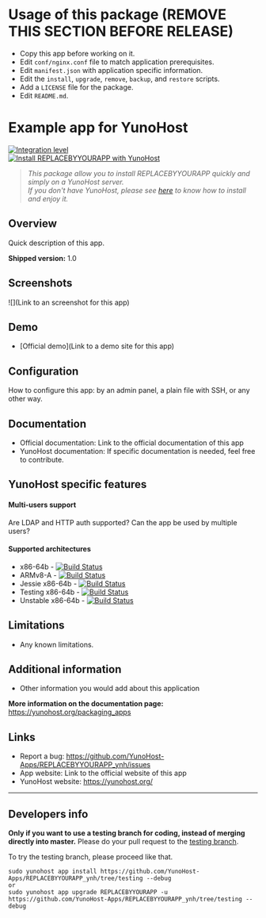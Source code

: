 # Usage of this package (REMOVE THIS SECTION BEFORE RELEASE)
- Copy this app before working on it.
- Edit `conf/nginx.conf` file to match application prerequisites.
- Edit `manifest.json` with application specific information.
- Edit the `install`, `upgrade`, `remove`, `backup`, and `restore` scripts.
- Add a `LICENSE` file for the package.
- Edit `README.md`.

# Example app for YunoHost

[![Integration level](https://dash.yunohost.org/integration/REPLACEBYYOURAPP.svg)](https://dash.yunohost.org/appci/app/REPLACEBYYOURAPP)  
[![Install REPLACEBYYOURAPP with YunoHost](https://install-app.yunohost.org/install-with-yunohost.png)](https://install-app.yunohost.org/?app=REPLACEBYYOURAPP)

> *This package allow you to install REPLACEBYYOURAPP quickly and simply on a YunoHost server.  
If you don't have YunoHost, please see [here](https://yunohost.org/#/install) to know how to install and enjoy it.*

## Overview
Quick description of this app.

**Shipped version:** 1.0

## Screenshots

![](Link to an screenshot for this app)

## Demo

* [Official demo](Link to a demo site for this app)

## Configuration

How to configure this app: by an admin panel, a plain file with SSH, or any other way.

## Documentation

 * Official documentation: Link to the official documentation of this app
 * YunoHost documentation: If specific documentation is needed, feel free to contribute.

## YunoHost specific features

#### Multi-users support

Are LDAP and HTTP auth supported?
Can the app be used by multiple users?

#### Supported architectures

* x86-64b - [![Build Status](https://ci-apps.yunohost.org/ci/logs/REPLACEBYYOURAPP%20%28Community%29.svg)](https://ci-apps.yunohost.org/ci/apps/REPLACEBYYOURAPP/)
* ARMv8-A - [![Build Status](https://ci-apps-arm.yunohost.org/ci/logs/REPLACEBYYOURAPP%20%28Community%29.svg)](https://ci-apps-arm.yunohost.org/ci/apps/REPLACEBYYOURAPP/)
* Jessie x86-64b - [![Build Status](https://ci-stretch.nohost.me/ci/logs/REPLACEBYYOURAPP%20%28Community%29.svg)](https://ci-stretch.nohost.me/ci/apps/REPLACEBYYOURAPP/)
* Testing x86-64b - [![Build Status](https://ci-apps-unstable.yunohost.org/ci/logs/REPLACEBYYOURAPP%20%28Community%29%20%28testing%29.svg)](https://ci-apps-unstable.yunohost.org/ci/apps/REPLACEBYYOURAPP/)
* Unstable x86-64b - [![Build Status](https://ci-apps-unstable.yunohost.org/ci/logs/REPLACEBYYOURAPP%20%28Community%29%20%28unstable%29.svg)](https://ci-apps-unstable.yunohost.org/ci/apps/REPLACEBYYOURAPP/)

## Limitations

* Any known limitations.

## Additional information

* Other information you would add about this application

**More information on the documentation page:**  
https://yunohost.org/packaging_apps

## Links

 * Report a bug: https://github.com/YunoHost-Apps/REPLACEBYYOURAPP_ynh/issues
 * App website: Link to the official website of this app
 * YunoHost website: https://yunohost.org/

---

Developers info
----------------

**Only if you want to use a testing branch for coding, instead of merging directly into master.**
Please do your pull request to the [testing branch](https://github.com/YunoHost-Apps/REPLACEBYYOURAPP_ynh/tree/testing).

To try the testing branch, please proceed like that.
```
sudo yunohost app install https://github.com/YunoHost-Apps/REPLACEBYYOURAPP_ynh/tree/testing --debug
or
sudo yunohost app upgrade REPLACEBYYOURAPP -u https://github.com/YunoHost-Apps/REPLACEBYYOURAPP_ynh/tree/testing --debug
```
